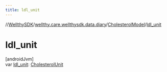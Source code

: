 ```yaml
---
title: ldl_unit
---
```

//[WellthySDK](../../../index.html)/[wellthy.care.wellthysdk.data.diary](../index.html)/[CholesterolModel](index.html)/[ldl_unit](ldl_unit.html)



# ldl_unit



[androidJvm]\
var [ldl_unit](ldl_unit.html): [CholesterolUnit](../-cholesterol-unit/index.html)





